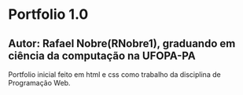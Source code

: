 <h1>Portfolio 1.0</h1>
<h2>Autor: Rafael Nobre(RNobre1), graduando em ciência da computação na UFOPA-PA</h2>
<p>Portfolio inicial feito em html e css como trabalho da disciplina de Programação Web.</p>
